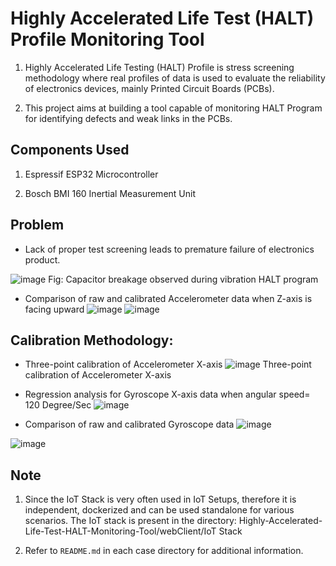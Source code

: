 # Highly Accelerated Life Test (HALT) Profile Monitoring Tool

1. Highly Accelerated Life Testing (HALT) Profile is stress screening methodology where real profiles of data is used to evaluate the reliability of electronics devices, mainly Printed Circuit Boards (PCBs).

2. This project aims at building a tool capable of monitoring HALT Program for identifying defects and weak links in the PCBs.



## Components Used

1. Espressif ESP32 Microcontroller

2. Bosch BMI 160 Inertial Measurement Unit

## Problem
- Lack of proper test screening leads to premature failure of electronics product.

![image](https://user-images.githubusercontent.com/44448083/134967620-c8cce463-c3c9-40c3-ba44-a41f5fa6ee59.png)
Fig: Capacitor breakage observed during vibration HALT program

- Comparison of raw and calibrated Accelerometer data when Z-axis is facing upward
![image](https://user-images.githubusercontent.com/44448083/134968021-37a54dff-ca05-4674-8cbc-5c27ed7c075c.png)
![image](https://user-images.githubusercontent.com/44448083/134968056-f9ba0c9c-5ff0-46af-af51-cdcc7f979986.png)


## Calibration Methodology:

- Three-point calibration of Accelerometer X-axis
![image](https://user-images.githubusercontent.com/44448083/134968361-609bf4a8-b542-402e-b856-1bd475a7fd6b.png)
Three-point calibration of Accelerometer X-axis


- Regression analysis for Gyroscope X-axis data when angular speed= 120 Degree/Sec
![image](https://user-images.githubusercontent.com/44448083/134968415-78c7a284-26a3-4b46-a1f2-9071e231c3ae.png)



- Comparison of raw and calibrated Gyroscope data
![image](https://user-images.githubusercontent.com/44448083/134967902-c2625743-deda-490b-a31e-42c6004b9294.png)

![image](https://user-images.githubusercontent.com/44448083/134967937-5308c0b2-f346-4903-bce2-324b0dffbb78.png)


## Note

1. Since the IoT Stack is very often used in IoT Setups, therefore it is independent, dockerized and can be used standalone for various scenarios. The IoT stack is present in the directory: Highly-Accelerated-Life-Test-HALT-Monitoring-Tool/webClient/IoT Stack


2. Refer to `README.md` in each case directory for additional information.






